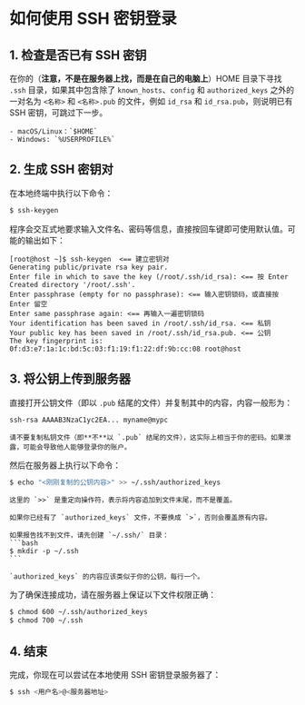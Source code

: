 # 如何使用 SSH 密钥登录

## 1. 检查是否已有 SSH 密钥
在你的（**注意，不是在服务器上找，而是在自己的电脑上**）HOME 目录下寻找 `.ssh` 目录，如果其中包含除了 `known_hosts`、`config` 和 `authorized_keys` 之外的一对名为 `<名称>` 和 `<名称>.pub` 的文件，例如 `id_rsa` 和 `id_rsa.pub`，则说明已有 SSH 密钥，可跳过下一步。

```admonish info title="不同系统的 HOME 目录位置"
- macOS/Linux：`$HOME`
- Windows: `%USERPROFILE%`
```

## 2. 生成 SSH 密钥对
在本地终端中执行以下命令：

```bash
$ ssh-keygen
```

程序会交互式地要求输入文件名、密码等信息，直接按回车键即可使用默认值。可能的输出如下：

```
[root@host ~]$ ssh-keygen  <== 建立密钥对
Generating public/private rsa key pair.
Enter file in which to save the key (/root/.ssh/id_rsa): <== 按 Enter
Created directory '/root/.ssh'.
Enter passphrase (empty for no passphrase): <== 输入密钥锁码，或直接按 Enter 留空
Enter same passphrase again: <== 再输入一遍密钥锁码
Your identification has been saved in /root/.ssh/id_rsa. <== 私钥
Your public key has been saved in /root/.ssh/id_rsa.pub. <== 公钥
The key fingerprint is:
0f:d3:e7:1a:1c:bd:5c:03:f1:19:f1:22:df:9b:cc:08 root@host
```

## 3. 将公钥上传到服务器
直接打开公钥文件（即以 `.pub` 结尾的文件）并复制其中的内容，内容一般形为：
```
ssh-rsa AAAAB3NzaC1yc2EA... myname@mypc
```

```admonish warning title="保护私钥！"
请不要复制私钥文件（即**不**以 `.pub` 结尾的文件），这实际上相当于你的密码。如果泄露，可能会导致他人能够登录你的账户。
```

然后在服务器上执行以下命令：
```bash
$ echo "<刚刚复制的公钥内容>" >> ~/.ssh/authorized_keys
```

```admonish warning
这里的 `>>` 是重定向操作符，表示将内容追加到文件末尾，而不是覆盖。

如果你已经有了 `authorized_keys` 文件，不要换成 `>`，否则会覆盖原有内容。
```

~~~admonish tip
如果报告找不到文件，请先创建 `~/.ssh/` 目录：
```bash
$ mkdir -p ~/.ssh
```
~~~

```admonish example
`authorized_keys` 的内容应该类似于你的公钥，每行一个。
```

为了确保连接成功，请在服务器上保证以下文件权限正确： 
```bash
$ chmod 600 ~/.ssh/authorized_keys
$ chmod 700 ~/.ssh
```



## 4. 结束

完成，你现在可以尝试在本地使用 SSH 密钥登录服务器了：

```bash
$ ssh <用户名>@<服务器地址>
```